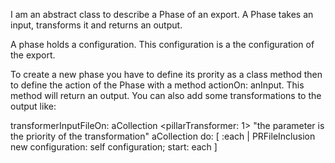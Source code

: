 I am an abstract class to describe a Phase of an export. 
A Phase takes an input, transforms it and returns an output.

A phase holds a configuration. This configuration is a  the configuration of the export.

To create a new phase you have to define its prority as a class method then to define the action of the Phase with a method actionOn: anInput. This method will return an output. 
You can also add some transformations to the output like: 

transformerInputFileOn: aCollection
	<pillarTransformer: 1> "the parameter is the priority of the transformation"
	aCollection
		do: [ :each | 
			PRFileInclusion new
				configuration: self configuration;
				start: each ]